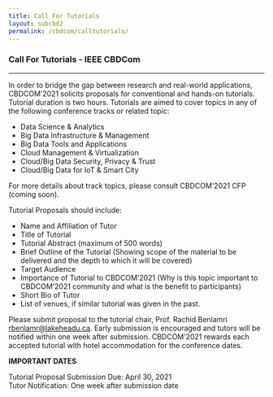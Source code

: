 ```yaml
---
title: Call For Tutorials
layout: subcbd2
permalink: /cbdcom/calltutorials/
---
```

<h3>Call For Tutorials - IEEE CBDCom</h3>

<hr/>
<p>In order to bridge the gap between research and real-world applications, CBDCOM’2021 solicits proposals for conventional and hands-on tutorials. Tutorial duration is two hours. Tutorials are aimed to cover topics in any of the following conference tracks or related topic:
</p>
<ul><li>Data Science & Analytics
</li><li>Big Data Infrastructure & Management
</li><li>Big Data Tools and Applications
</li><li>Cloud Management & Virtualization
</li><li>Cloud/Big Data Security, Privacy & Trust
</li><li>Cloud/Big Data for IoT & Smart City
</li></ul>
<p>For more details about track topics, please consult CBDCOM’2021 CFP (coming soon).
</p><p>
Tutorial Proposals should include:
</p>
<ul><li>Name and Affiliation of Tutor
</li><li>Title of Tutorial
</li><li>Tutorial Abstract (maximum of 500 words)
</li><li>Brief Outline of the Tutorial (Showing scope of the material to be delivered and the depth to which it will be covered)
</li><li>Target Audience
</li><li>Importance of Tutorial to CBDCOM’2021 (Why is this topic important to CBDCOM’2021 community and what is the benefit to participants)
</li><li>Short Bio of Tutor
</li><li>List of venues, if similar tutorial was given in the past.
</li></ul>
<p>Please submit proposal to the tutorial chair, Prof. Rachid Benlamri <a href="mailto:rbenlamr@lakeheadu.ca">rbenlamr@lakeheadu.ca</a>. Early submission is encouraged and tutors will be notified within one week after submission. CBDCOM’2021 rewards each accepted tutorial with hotel accommodation for the conference dates.
</p><p>
<b>IMPORTANT DATES</b>
</p><p>
Tutorial Proposal Submission Due: April 30, 2021
<br/>Tutor Notification: One week after submission date
</p>
